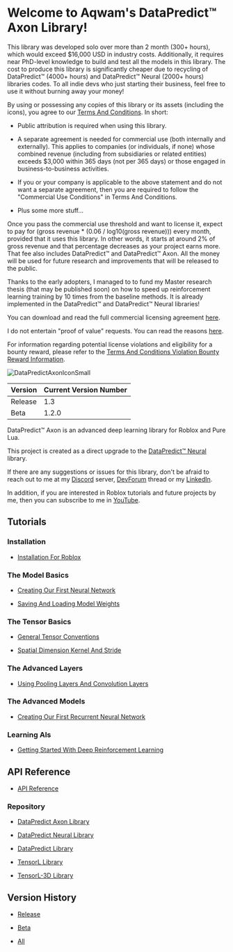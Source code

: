 # Welcome to Aqwam's DataPredict™ Axon Library!

This library was developed solo over more than 2 month (300+ hours), which would exceed $16,000 USD in industry costs. Additionally, it requires near PhD-level knowledge to build and test all the models in this library. The cost to produce this library is significantly cheaper due to recycling of DataPredict™ (4000+ hours) and DataPredict™ Neural (2000+ hours) libraries codes. To all indie devs who just starting their business, feel free to use it without burning away your money!

By using or possessing any copies of this library or its assets (including the icons), you agree to our [Terms And Conditions](TermsAndConditions.md). In short:

* Public attribution is required when using this library.

* A separate agreement is needed for commercial use (both internally and externally). This applies to companies (or individuals, if none) whose combined revenue (including from subsidiaries or related entities) exceeds $3,000 within 365 days (not per 365 days) or those engaged in business-to-business activities.

* If you or your company is applicable to the above statement and do not want a separate agreement, then you are required to follow the "Commercial Use Conditions" in Terms And Conditions.

* Plus some more stuff...

Once you pass the commercial use threshold and want to license it, expect to pay for (gross revenue * (0.06 / log10(gross revenue))) every month, provided that it uses this library. In other words, it starts at around 2% of gross revenue and that percentage decreases as your project earns more. That fee also includes DataPredict™ and DataPredict™ Axon. All the money will be used for future research and improvements that will be released to the public.

Thanks to the early adopters, I managed to to fund my Master research thesis (that may be published soon) on how to speed up reinforcement learning training by 10 times from the baseline methods. It is already implemented in the DataPredict™ and DataPredict™ Neural libraries!

You can download and read the full commercial licensing agreement [here](https://github.com/AqwamCreates/DataPredict/blob/main/docs/DataPredict%20Libraries%20Licensing%20Agreement.docx).

I do not entertain "proof of value" requests. You can read the reasons [here](WhyIDoNotEntertainProofOfValueRequests.md).

For information regarding potential license violations and eligibility for a bounty reward, please refer to the [Terms And Conditions Violation Bounty Reward Information](TermsAndConditionsViolationBountyRewardInformation.md).

![DataPredictAxonIconSmall](https://github.com/user-attachments/assets/06f4816e-28c0-4202-a2cf-84420ddb3387)

| Version | Current Version Number |
|---------|------------------------|
| Release | 1.3                    |
| Beta    | 1.2.0                  |

DataPredict™ Axon is an advanced deep learning library for Roblox and Pure Lua.

This project is created as a direct upgrade to the [DataPredict™ Neural](https://aqwamcreates.github.io/DataPredict-Neural/) library.

If there are any suggestions or issues for this library, don't be afraid to reach out to me at my [Discord](https://discord.gg/BAZsynkede) server, [DevForum](https://devforum.roblox.com/t/datapredict-neural-version-beta-zero-pytorch-like-deep-learning-library-meets-roblox/3010845) thread or my [LinkedIn](https://www.linkedin.com/in/aqwam-harish-aiman/).

In addition, if you are interested in Roblox tutorials and future projects by me, then you can subscribe to me in [YouTube](https://www.youtube.com/channel/UCUrwoxv5dufEmbGsxyEUPZw).

## Tutorials

### Installation

* [Installation For Roblox](Tutorials/InstallationForRoblox.md)

### The Model Basics

* [Creating Our First Neural Network](Tutorials/CreatingOurFirstNeuralNetwork.md)

* [Saving And Loading Model Weights](Tutorials/SavingAndLoadingModelWeights.md)

### The Tensor Basics

* [General Tensor Conventions](Tutorials/GeneralTensorConventions.md)

* [Spatial Dimension Kernel And Stride](Tutorials/SpatialDimensionKernelAndStride.md)

### The Advanced Layers

* [Using Pooling Layers And Convolution Layers](Tutorials/UsingPoolingLayersAndConvolutionLayers.md)

### The Advanced Models

* [Creating Our First Recurrent Neural Network](Tutorials/CreatingOurFirstRecurrentNeuralNetwork.md)

### Learning AIs

* [Getting Started With Deep Reinforcement Learning](Tutorials/GettingStartedWithDeepReinforcementLearning.md)

## API Reference

* [API Reference](API.md)

### Repository

* [DataPredict Axon Library](https://github.com/AqwamCreates/DataPredict-Axon)

* [DataPredict Neural Library](https://github.com/AqwamCreates/DataPredict-Neural)

* [DataPredict Library](https://github.com/AqwamCreates/DataPredict)

* [TensorL Library](https://github.com/AqwamCreates/TensorL)

* [TensorL-3D Library](https://github.com/AqwamCreates/TensorL-3D)

## Version History

* [Release](VersionHistory/ReleaseVersionHistory.md)

* [Beta](VersionHistory/BetaVersionHistory.md)

* [All](VersionHistory/AllVersionsHistory.md)
